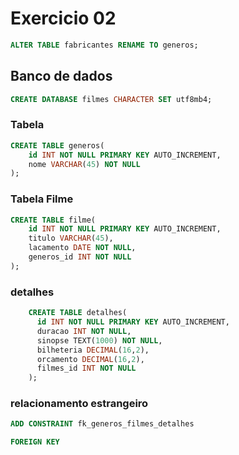 # Exercicio 02
 
 ```sql
 ALTER TABLE fabricantes RENAME TO generos;

 ```


## Banco de dados

```sql
CREATE DATABASE filmes CHARACTER SET utf8mb4;
```

### Tabela
```sql
CREATE TABLE generos(
    id INT NOT NULL PRIMARY KEY AUTO_INCREMENT,
    nome VARCHAR(45) NOT NULL
);
```

### Tabela Filme
```sql
CREATE TABLE filme(
    id INT NOT NULL PRIMARY KEY AUTO_INCREMENT,
    titulo VARCHAR(45),
    lacamento DATE NOT NULL,
    generos_id INT NOT NULL
);    
```

### detalhes
```sql
    CREATE TABLE detalhes(
      id INT NOT NULL PRIMARY KEY AUTO_INCREMENT,
      duracao INT NOT NULL,
      sinopse TEXT(1000) NOT NULL,
      bilheteria DECIMAL(16,2), 
      orcamento DECIMAL(16,2),
      filmes_id INT NOT NULL
    );
```

### relacionamento estrangeiro
```sql
ADD CONSTRAINT fk_generos_filmes_detalhes 

FOREIGN KEY
```